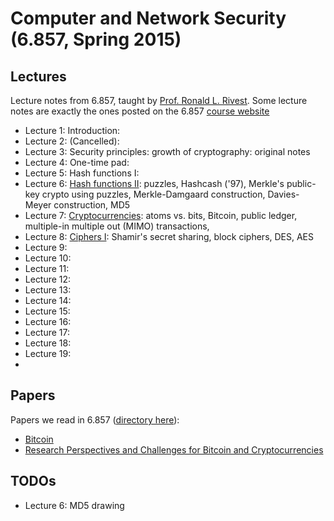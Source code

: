 Computer and Network Security (6.857, Spring 2015)
==================================================

Lectures
--------
Lecture notes from 6.857, taught by [Prof. Ronald L. Rivest](http://people.csail.mit.edu/rivest/). Some lecture notes are exactly the ones posted on the 6.857 [course website](https://courses.csail.mit.edu/6.857/2015/)

 * Lecture 1: Introduction:
 * Lecture 2: (Cancelled):
 * Lecture 3: Security principles: growth of cryptography: original notes
 * Lecture 4: One-time pad:
 * Lecture 5: Hash functions I:
 * Lecture 6: [Hash functions II](l06-hash-2.html): puzzles, Hashcash ('97), 
   Merkle's public-key crypto using puzzles, Merkle-Damgaard construction, 
   Davies-Meyer construction, MD5
 * Lecture 7: [Cryptocurrencies](l07-bitcoin.html): atoms vs. bits, Bitcoin,
   public ledger, multiple-in multiple out (MIMO) transactions, 
 * Lecture 8: [Ciphers I](l06-ciphers-1.html): Shamir's secret sharing, block
   ciphers, DES, AES
 * Lecture 9:
 * Lecture 10:
 * Lecture 11:
 * Lecture 12:
 * Lecture 13:
 * Lecture 14:
 * Lecture 15:
 * Lecture 16:
 * Lecture 17:
 * Lecture 18:
 * Lecture 19:
 *

Papers
------

Papers we read in 6.857 ([directory here](papers/)):

 * [Bitcoin](papers/bitcoin.pdf)
 * [Research Perspectives and Challenges for Bitcoin and Cryptocurrencies](papers/princeton-bitcoin-overview.pdf)

TODOs
-----

 * Lecture 6: MD5 drawing

